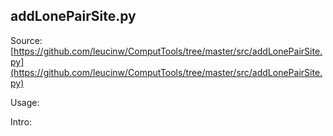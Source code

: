 ## addLonePairSite.py

Source: [https://github.com/leucinw/ComputTools/tree/master/src/addLonePairSite.py](https://github.com/leucinw/ComputTools/tree/master/src/addLonePairSite.py)

Usage:

Intro:

